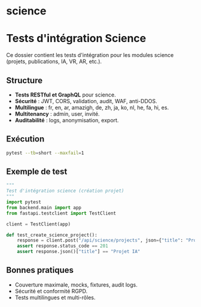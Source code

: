 # science

# Tests d'intégration Science

Ce dossier contient les tests d'intégration pour les modules science (projets, publications, IA, VR, AR, etc.).

## Structure
- **Tests RESTful et GraphQL** pour science.
- **Sécurité** : JWT, CORS, validation, audit, WAF, anti-DDOS.
- **Multilingue** : fr, en, ar, amazigh, de, zh, ja, ko, nl, he, fa, hi, es.
- **Multitenancy** : admin, user, invité.
- **Auditabilité** : logs, anonymisation, export.

## Exécution
```bash
pytest --tb=short --maxfail=1
```

## Exemple de test
```python
"""
Test d'intégration science (création projet)
"""
import pytest
from backend.main import app
from fastapi.testclient import TestClient

client = TestClient(app)

def test_create_science_project():
    response = client.post("/api/science/projects", json={"title": "Projet IA"}, headers={"Authorization": "Bearer <token>"})
    assert response.status_code == 201
    assert response.json()["title"] == "Projet IA"
```

## Bonnes pratiques
- Couverture maximale, mocks, fixtures, audit logs.
- Sécurité et conformité RGPD.
- Tests multilingues et multi-rôles.
